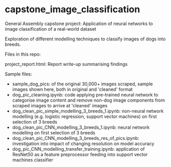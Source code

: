 # capstone_image_classification

General Assembly capstone project: Application of neural networks to image classification of a real-world dataset

Exploration of different modelling techniques to classify images of dogs into breeds.

Files in this repo:

project_report.html: Report write-up summarising findings

Sample files:
- sample_dog_pics: of the original 30,000+ images scraped, sample images shown here, both in original and 'cleaned' format
- dog_pic_cleaning.ipynb: code applying pre-trained neural network to categorise image content and remove non-dog image components from scraped images to arrive at 'cleaned' images
- dog_clean_pic_simple_modelling_3_breeds_1.ipynb: non-neural network modelling (e.g. logistic regression, support vector machines) on first selection of 3 breeds
- dog_clean_pic_CNN_modelling_3_breeds_1.ipynb: neural network modelling on first selection of 3 breeds
- dog_clean_pic_CNN_modelling_3_breeds_res_of_pics.ipynb: investigation into impact of changing resolution on model accuracy
- dog_pic_CNN_modelling_transfer_training.ipynb: application of ResNet50 as a feature preprocessor feeding into support vector machines classifier
